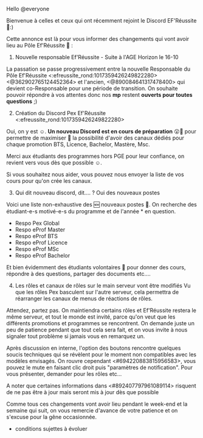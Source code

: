 Hello @everyone

Bienvenue à celles et ceux qui ont récemment rejoint le Discord EF'Réussite 👋:)

Cette annonce est là pour vous informer des changements qui vont avoir lieu au Pôle Ef'Réussite 📖 :

1. Nouvelle responsable Ef'Réussite - Suite à l'AGE Horizon le 16-10

La passation se passe progressivement entre la nouvelle Responsable du Pôle Ef'Réussite <:efreussite_rond:1017359426249822280> <@362902765124452364> et l'ancien, <@890084641317478400> qui devient co-Responsable pour une période de transition.
On souhaite pouvoir répondre à vos attentes donc nos **mp** restent **ouverts pour toutes questions** ;)


2. Création du Discord Pex Ef'Réussite <:efreussite_rond:1017359426249822280>

Oui, on y est ☺️.
**Un nouveau Discord est en cours de préparation** 😮🥳 pour permettre de maximiser 💪 la possibilité d'avoir des canaux dédiés pour chaque promotion BTS, Licence, Bachelor, Mastère, Msc.

Merci aux étudiants des programmes hors PGE pour leur confiance, on revient vers vous dès que possible ☺️.

Si vous souhaitez nous aider, vous pouvez nous envoyer la liste de vos cours pour qu'on crée les canaux.

3. Qui dit nouveau discord, dit.... ? Oui des nouveaux postes

Voici une liste non-exhaustive des 🆕 nouveaux postes 📢.
On recherche des étudiant-e-s motivé-e-s du programme et de l'année * en question.

- Respo Pex Global
- Respo eProf Master
- Respo eProf BTS
- Respo eProf Licence
- Respo eProf MSc
- Respo eProf Bachelor

Et bien évidemment des étudiants volontaires 🙋 pour donner des cours, répondre à des questions, partager des documents etc....


4. Les rôles et canaux de rôles sur le main serveur vont être modifiés
Vu que les rôles Pex basculent sur l'autre serveur, cela permettra de réarranger les canaux de menus de réactions de rôles.

Attendez, partez pas.
On maintiendra certains rôles et Ef'Réussite restera le même serveur, et tout le monde est invité, parce qu'on veut que les différents promotions et programmes se rencontrent.
On demande juste un peu de patience pendant que tout cela sera fait, et on vous invite à nous signaler tout problème si jamais vous en remarquez un.

Après discussion en interne, l'option des boutons rencontre quelques soucis techniques qui se révèlent pour le moment non compatibles avec les modèles envisagés.
On rouvre cependant <#694220883815956583>, vous pouvez le mute en faisant clic droit puis "paramètres de notification".
Pour vous présenter, demander pour les rôles etc...

A noter que certaines informations dans <#892407797961089114> risquent de ne pas être à jour mais seront mis à jour dès que possible

Comme tous ces changements vont avoir lieu pendant le week-end et la semaine qui suit, on vous remercie d'avance de votre patience et on s'excuse pour la gêne occasionnée.





* conditions sujettes à évoluer
